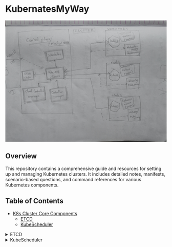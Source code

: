 # KubernatesMyWay

![Architecture of Kubernetes Hand Draw](Images/K8sArchitectureDrawn.jpg)

## Overview

This repository contains a comprehensive guide and resources for setting up and managing Kubernetes clusters. It includes detailed notes, manifests, scenario-based questions, and command references for various Kubernetes components.

## Table of Contents

- [K8s Cluster Core Components](#k8s-cluster-core-components)
  - [ETCD](#ETCD)
  - [KubeScheduler](#KubeSchedulers)

<details>
  <summary>ETCD</summary>

  - [ETCD Notes](ClusterCoreComponents/ControlPlane/ETCD/Notes.md)
  - [ETCD Manifest](ClusterCoreComponents/ControlPlane/ETCD/Manifest.yaml)
  - [ETCD Scenario Based Questions](ClusterCoreComponents/ControlPlane/ETCD/ExamQuestions.md)
  - [ETCD Commands](ClusterCoreComponents/ControlPlane/ETCD/commands.sh)

</details>

<details>
  <summary>KubeScheduler</summary>

  - [KubeScheduler Notes](ClusterCoreComponents/ControlPlane/KubeScheduler/Notes.md)
  - [KubeScheduler Manifest](ClusterCoreComponents/ControlPlane/KubeScheduler/Manifest.yaml)
  - [KubeScheduler Scenario Based Questions](ClusterCoreComponents/ControlPlane/KubeScheduler/ExamQuestions.md)
  - [KubeScheduler Commands](ClusterCoreComponents/ControlPlane/KubeScheduler/commands.sh)

</details>

